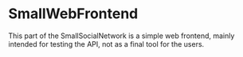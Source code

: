 # SmallWebFrontend

This part of the SmallSocialNetwork is a simple web frontend, mainly intended for testing the API, not as a final tool for the users.